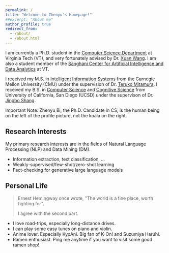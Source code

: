 ```yaml
---
permalink: /
title: "Welcome to Zhenyu's Homepage!"
##excerpt: "About me"
author_profile: true
redirect_from: 
  - /about/
  - /about.html
---
```


I am currently a Ph.D. student in the [Computer Science Department](https://cs.vt.edu/) at Virginia Tech (VT), and very fortunately advised by Dr. [Xuan Wang](https://xuanwang91.github.io). I am also a student member of the [Sanghani Center for Artificial Intelligence and Data Analytics](https://sanghani.cs.vt.edu/) at VT.

I received my M.S. in [Intelligent Information Systems](https://miis.cs.cmu.edu/) from the Carnegie Mellon University (CMU) under the supervision of Dr. [Teruko Mitamura](http://cs.cmu.edu/~teruko/). I received my B.S. in [Computer Science](https://cse.ucsd.edu/) and [Cognitive Science](https://cogsci.ucsd.edu/) from University of California, San Diego (UCSD) under the supervison of Dr. [Jingbo Shang](http://shangjingbo1226.github.io).

Important Note: Zhenyu Bi, the Ph.D. Candidate in CS, is the human being on the left of the profile picture, not the koala on the right.


## Research Interests
My primary research interests are in the fields of Natural Language Processing (NLP) and Data Mining (DM).

- Information extraction, text classification, …
- Weakly-supervised/few-shot/zero-shot learning
- Fact-checking for generative large language models

## Personal Life
<blockquote>Ernest Hemingway once wrote, "The world is a fine place, worth fighting for".
  
I agree with the second part.</blockquote>

- I love road-trips, especially long-distance drives.
- I can play some easy tunes on piano and violin.
- Anime lover. Especially KyoAni. Big fan of K-On! and Suzumiya Haruhi.
- Ramen enthusiast. Ping me anytime if you want to visit some good ramen shop!

<!--- 
<details>
<summary>Load More</summary>
</details>
--->


<!--- 
## My Schedule

You can find my schedule [here](https://calendar.google.com/calendar/u/0?cid=emhlbnl1YkB2dC5lZHU). The "Week" view will present you the details of slots.

<iframe src="https://calendar.google.com/calendar/u/0?cid=emhlbnl1YkB2dC5lZHU" style="border: 0" width="800" height="600" frameborder="0" scrolling="no"></iframe>
--->
